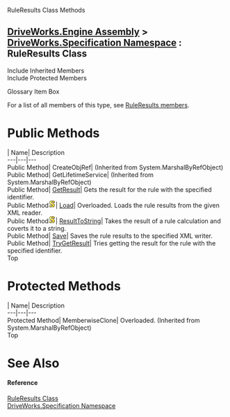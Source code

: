 RuleResults Class Methods   
  
[DriveWorks.Engine Assembly](topic2156.md) > [DriveWorks.Specification Namespace](topic10764.md) : RuleResults Class  
---  
  
Include Inherited Members    
Include Protected Members    


Glossary Item Box

For a list of all members of this type, see [RuleResults members](topic11137.md).

# Public Methods

| Name| Description  
---|---|---  
Public Method| CreateObjRef|  (Inherited from System.MarshalByRefObject)  
Public Method| GetLifetimeService|  (Inherited from System.MarshalByRefObject)  
Public Method| [GetResult](topic11142.md)| Gets the result for the rule with the specified identifier.   
Public Method![static \(Shared in Visual Basic\)](dotnetimages/static.gif)| [Load](topic11143.md)| Overloaded. Loads the rule results from the given XML reader.   
Public Method![static \(Shared in Visual Basic\)](dotnetimages/static.gif)| [ResultToString](topic11146.md)| Takes the result of a rule calculation and coverts it to a string.   
Public Method| [Save](topic11147.md)| Saves the rule results to the specified XML writer.   
Public Method| [TryGetResult](topic11148.md)| Tries getting the result for the rule with the specified identifier.   
Top

# Protected Methods

| Name| Description  
---|---|---  
Protected Method| MemberwiseClone| Overloaded. (Inherited from System.MarshalByRefObject)  
Top

# See Also

#### Reference

[RuleResults Class](topic11136.md)   
[DriveWorks.Specification Namespace](topic10764.md)



